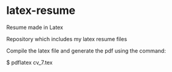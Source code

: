 # latex-resume
Resume made in Latex

Repository which includes my latex resume files

Compile the latex file and generate the pdf using the command:

$ pdflatex cv_7.tex
